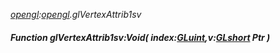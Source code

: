 _[opengl](../../modules/opengl/opengl-module.md):[opengl](../../modules/opengl/opengl-module.md).glVertexAttrib1sv_
##### Function glVertexAttrib1sv:Void( index:[GLuint](../../modules/opengl/opengl-gluint.md),v:[GLshort](../../modules/opengl/opengl-glshort.md) Ptr )
